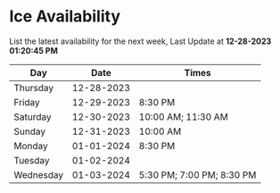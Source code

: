 # Ice Availability

List the latest availability for the next week, Last Update at **12-28-2023 01:20:45 PM**

| Day         | Date        | Times       |
| ----------- | ----------- | ----------- |
|Thursday|12-28-2023||
|Friday|12-29-2023|8:30 PM|
|Saturday|12-30-2023|10:00 AM; 11:30 AM|
|Sunday|12-31-2023|10:00 AM|
|Monday|01-01-2024|8:30 PM|
|Tuesday|01-02-2024||
|Wednesday|01-03-2024|5:30 PM; 7:00 PM; 8:30 PM|
